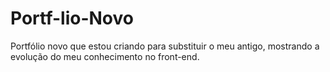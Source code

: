 # Portf-lio-Novo
Portfólio novo que estou criando para substituir o meu antigo, mostrando a evolução do meu conhecimento no front-end.
